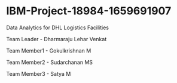 # IBM-Project-18984-1659691907
Data Analytics for DHL Logistics Facilities


Team Leader -  Dharmaraju Lehar Venkat

Team Member1 - Gokulkrishnan M

Team Member2 - Sudarchanan MS

Team Member3 - Satya M

